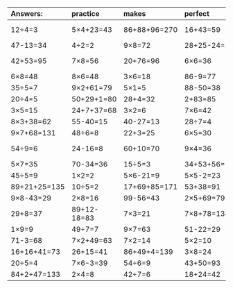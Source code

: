 | Answers: | practice | makes | perfect | ! |
| :--- | :--- | :--- | :--- | :--- |
| 12÷4=3 | 5×4+23=43 | 86+88+96=270 | 16+43=59 | 99+18-92=25 | 
| 47-13=34 | 4÷2=2 | 9×8=72 | 28+25-24=29 | 9×5=45 | 
| 42+53=95 | 7×8=56 | 20+76=96 | 6×6=36 | 40+43-67=16 | 
| 6×8=48 | 8×6=48 | 3×6=18 | 86-9=77 | 8×7=56 | 
| 35÷5=7 | 9×2+61=79 | 5×1=5 | 88-50=38 | 46+4-38=12 | 
| 20÷4=5 | 50+29+1=80 | 28+4=32 | 2+83=85 | 4×6=24 | 
| 3×5=15 | 24+7+37=68 | 3×2=6 | 7×6=42 | 6×3+87=105 | 
| 8×3+38=62 | 55-40=15 | 40-27=13 | 28÷7=4 | 2×5=10 | 
| 9×7+68=131 | 48÷6=8 | 22+3=25 | 6×5=30 | 40-8=32 | 
| 54÷9=6 | 24-16=8 | 60+10=70 | 9×4=36 | 72+15-64=23 | 
| 5×7=35 | 70-34=36 | 15÷5=3 | 34+53+56=143 | 3×4=12 | 
| 45÷5=9 | 1×2=2 | 5×6-21=9 | 5×5-2=23 | 60+27=87 | 
| 89+21+25=135 | 10÷5=2 | 17+69+85=171 | 53+38=91 | 5×3-1=14 | 
| 9×8-43=29 | 2×8=16 | 99-56=43 | 2×5+69=79 | 9×9=81 | 
| 29+8=37 | 89+12-18=83 | 7×3=21 | 7×8+78=134 | 34+7+52=93 | 
| 1×9=9 | 49÷7=7 | 9×7=63 | 51-22=29 | 53+3=56 | 
| 71-3=68 | 7×2+49=63 | 7×2=14 | 5×2=10 | 35-19=16 | 
| 16+16+41=73 | 26+15=41 | 86+49+4=139 | 3×8=24 | 6×4+81=105 | 
| 20÷5=4 | 7×6-3=39 | 54÷6=9 | 43+50=93 | 9×6-44=10 | 
| 84+2+47=133 | 2×4=8 | 42÷7=6 | 18+24=42 | 20+33=53 | 
